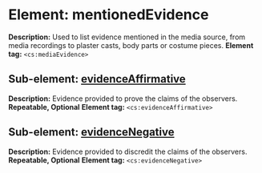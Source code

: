 # Element: mentionedEvidence
**Description:** Used to list evidence mentioned in the media source, from media recordings to plaster casts, body parts or costume pieces.
**Element tag:** `<cs:mediaEvidence>`

## Sub-element: [evidenceAffirmative](evidence.md)
**Description:** Evidence provided to prove the claims of the observers.
**Repeatable, Optional**
**Element tag:** `<cs:evidenceAffirmative>`


## Sub-element: [evidenceNegative](evidence.md)
**Description:** Evidence provided to discredit the claims of the observers.
**Repeatable, Optional**
**Element tag:** `<cs:evidenceNegative>`
